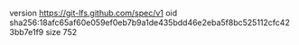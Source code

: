 version https://git-lfs.github.com/spec/v1
oid sha256:18afc65af60e059ef0eb7b9a1de435bdd46e2eba5f8bc525112cfc423bb7e1f9
size 752
